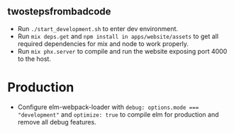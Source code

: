 ## twostepsfrombadcode

- Run `./start_development.sh` to enter dev environment.
- Run `mix deps.get` and `npm install in apps/website/assets` to get all required dependencies for mix and node to work properly.
- Run `mix phx.server` to compile and run the website exposing port 4000 to the host.

# Production
- Configure elm-webpack-loader with `debug: options.mode === "development"` and `optimize: true` to compile elm for production and remove all debug features.
